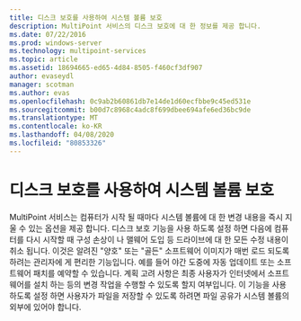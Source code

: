 ```yaml
---
title: 디스크 보호를 사용하여 시스템 볼륨 보호
description: MultiPoint 서비스의 디스크 보호에 대 한 정보를 제공 합니다.
ms.date: 07/22/2016
ms.prod: windows-server
ms.technology: multipoint-services
ms.topic: article
ms.assetid: 18694665-ed65-4d84-8505-f460cf3df907
author: evaseydl
manager: scotman
ms.author: evas
ms.openlocfilehash: 0c9ab2b60861db7e14de1d60ecfbbe9c45ed531e
ms.sourcegitcommit: b00d7c8968c4adc8f699dbee694afe6ed36bc9de
ms.translationtype: MT
ms.contentlocale: ko-KR
ms.lasthandoff: 04/08/2020
ms.locfileid: "80853326"
---
```

# <a name="protecting-the-system-volume-with-disk-protection"></a>디스크 보호를 사용하여 시스템 볼륨 보호
MultiPoint 서비스는 컴퓨터가 시작 될 때마다 시스템 볼륨에 대 한 변경 내용을 즉시 지울 수 있는 옵션을 제공 합니다. 디스크 보호 기능을 사용 하도록 설정 하면 다음에 컴퓨터를 다시 시작할 때 구성 손상이 나 맬웨어 도입 등 드라이브에 대 한 모든 수정 내용이 취소 됩니다. 이것은 알려진 "양호" 또는 "골든" 소프트웨어 이미지가 매번 로드 되도록 하려는 관리자에 게 편리한 기능입니다. 예를 들어 야간 도중에 자동 업데이트 또는 소프트웨어 패치를 예약할 수 있습니다. 계획 고려 사항은 최종 사용자가 인터넷에서 소프트웨어를 설치 하는 등의 변경 작업을 수행할 수 있도록 할지 여부입니다. 이 기능을 사용 하도록 설정 하면 사용자가 파일을 저장할 수 있도록 하려면 파일 공유가 시스템 볼륨의 외부에 있어야 합니다.  
  
